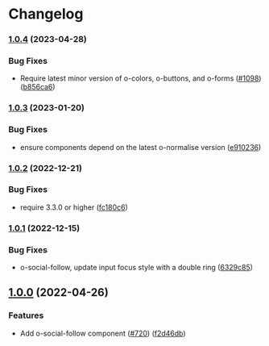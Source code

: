 # Changelog

### [1.0.4](https://www.github.com/Financial-Times/origami/compare/o-social-follow-v1.0.3...o-social-follow-v1.0.4) (2023-04-28)


### Bug Fixes

* Require latest minor version of o-colors, o-buttons, and o-forms ([#1098](https://www.github.com/Financial-Times/origami/issues/1098)) ([b856ca6](https://www.github.com/Financial-Times/origami/commit/b856ca66c9ec555f3c70833ffa35cb05cd19841f))

### [1.0.3](https://www.github.com/Financial-Times/origami/compare/o-social-follow-v1.0.2...o-social-follow-v1.0.3) (2023-01-20)


### Bug Fixes

* ensure components depend on the latest o-normalise version ([e910236](https://www.github.com/Financial-Times/origami/commit/e910236454318ce1bf198a06da7e76c0893c9142))

### [1.0.2](https://www.github.com/Financial-Times/origami/compare/o-social-follow-v1.0.1...o-social-follow-v1.0.2) (2022-12-21)


### Bug Fixes

* require 3.3.0 or higher ([fc180c6](https://www.github.com/Financial-Times/origami/commit/fc180c619755daa1b7bfe65509f354cf0de113bf))

### [1.0.1](https://www.github.com/Financial-Times/origami/compare/o-social-follow-v1.0.0...o-social-follow-v1.0.1) (2022-12-15)


### Bug Fixes

* o-social-follow, update input focus style with a double ring ([6329c85](https://www.github.com/Financial-Times/origami/commit/6329c852dbc6c1df303cfe76a1589b796e0b40a0))

## [1.0.0](https://github.com/Financial-Times/origami/tree/o-social-follow-v1.0.0/components/o-social-follow) (2022-04-26)


### Features

* Add o-social-follow component ([#720](https://www.github.com/Financial-Times/origami/issues/720)) ([f2d46db](https://www.github.com/Financial-Times/origami/commit/f2d46db22053d933e72a4ebf6955c3ee83c4f06b))
